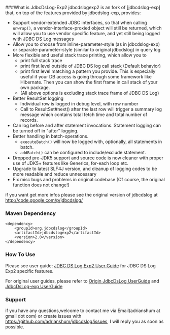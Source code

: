###What is JdbcDsLog-Exp2
jdbcdslogexp2 is an fork of [jdbcdslog-exp] that, on top of the features provided by jdbcdslog-exp, provides:

* Support vendor-extended JDBC interfaces, so that when calling `unwrap()`, a vendor-interface-proxied object will still be returned, which will allow you to use vendor specific feature, and yet still being logged with JDBC DS Log messages
* Allow you to choose from inline-parameter-style (as in jdbcdslog-exp) or separate-parameter-style (similar to original jdbcdslog) in query log
* More flexible and useful stack trace printing, which allow you to
  * print full stack trace
  * print first level outside of JDBC DS log call stack (Default behavior)
  * print first level matching a pattern you provide.  This is especially useful if your DB access is going through some framework like Hibernate.  Then you can show the first frame in call stack of your own package.
  * (All above options is excluding stack trace frame of JDBC DS Log)
* Better ResultSet logging
  * Individual row is logged in debug level, with row number
  * Call to ResultSet#next() after the last row will trigger a summary log message which contains total fetch time and total number of records.
* Can log before and after statement invocations.  Statement logging can be turned off in "after" logging.
* Better handling in batch-operations.
  * `executeBatch()` will now be logged with, optionally, all statements in batch.
  * `addBatch()` can be configured to include/exclude statement.
* Dropped pre-JDK5 support and source code is now cleaner with proper use of JDK5+ features like Generics, for-each loop etc.
* Upgrade to latest SLF4J version, and cleanup of logging codes to be more readable and reduce unnecessary
* Fix misc bugs and problems in original codebase
(Of course, the original function does not change!)

if you want get more infos please see the original version of jdbcdslog at <http://code.google.com/p/jdbcdslog/>

### Maven Dependency
    <dependency>
        <groupId>org.jdbcdslog</groupId>
        <artifactId>jdbcdslogexp2</artifactId>
        <version>2.0</version>
    </dependency>




### How To Use
Please see user guide: [JDBC DS Log Exp2 User Guide](https://github.com/adrianshum/jdbcdslog/wiki/User-Guide) for JDBC DS Log Exp2 specific features.

For original user guides, please refer to [Origin JdbcDsLog UserGuide](http://code.google.com/p/jdbcdslog/wiki/UserGuide ) and [JdbcDsLog-exp UserGuide](http://code.google.com/p/jdbcdslog-exp/wiki/UserGuide)

### Support
if you have any questions,welcome to contact me via Email(adrianshum at gmail dot com) or create issues with <https://github.com/adrianshum/jdbcdslog/issues>, I will reply you as soon as possible.
